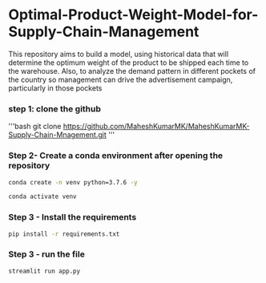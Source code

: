 # Optimal-Product-Weight-Model-for-Supply-Chain-Management
This repository aims to build a model, using historical data that will determine the optimum weight of the product to be shipped each time to the warehouse. Also, to analyze the demand pattern in different pockets of the country so management can drive the advertisement campaign, particularly in those pockets


### step 1: clone the github
'''bash
git clone https://github.com/MaheshKumarMK/MaheshKumarMK-Supply-Chain-Mnagement.git
'''

### Step 2- Create a conda environment after opening the repository

```bash
conda create -n venv python=3.7.6 -y
```

```bash
conda activate venv
```

### Step 3 - Install the requirements

```bash
pip install -r requirements.txt
```
### Step 3 - run the file

```bash
streamlit run app.py
```
